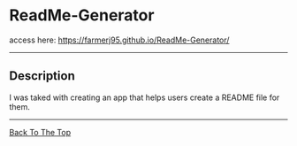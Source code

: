 # ReadMe-Generator

access here: https://farmerj95.github.io/ReadMe-Generator/

---
## Description

I was taked with creating an app that helps users create a README file for them.

---

  
  
[Back To The Top](#)
